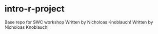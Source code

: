 # intro-r-project
Base repo for SWC workshop
Written by Nicholoas Knoblauch!
Written by Nicholoas Knoblauch!